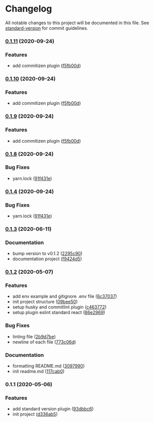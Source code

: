 # Changelog

All notable changes to this project will be documented in this file. See [standard-version](https://github.com/conventional-changelog/standard-version) for commit guidelines.

### [0.1.11](https://github.com/hendri1/react-boilerplate/compare/v0.1.8...v0.1.11) (2020-09-24)


### Features

* add commitizen plugin ([f5fb00d](https://github.com/hendri1/react-boilerplate/commit/f5fb00df5ff3f66f4cfe45ff2b0a1d84eeab41a6))

### [0.1.10](https://github.com/hendri1/react-boilerplate/compare/v0.1.8...v0.1.10) (2020-09-24)


### Features

* add commitizen plugin ([f5fb00d](https://github.com/hendri1/react-boilerplate/commit/f5fb00df5ff3f66f4cfe45ff2b0a1d84eeab41a6))

### [0.1.9](https://github.com/hendri1/react-boilerplate/compare/v0.1.8...v0.1.9) (2020-09-24)


### Features

* add commitizen plugin ([f5fb00d](https://github.com/hendri1/react-boilerplate/commit/f5fb00df5ff3f66f4cfe45ff2b0a1d84eeab41a6))

### [0.1.8](https://github.com/hendri1/react-boilerplate/compare/v0.1.7...v0.1.8) (2020-09-24)


### Bug Fixes

* yarn.lock ([91f431e](https://github.com/hendri1/react-boilerplate/commit/91f431edb75979de7d47fb4b51aa57258888e91c))

### [0.1.4](https://github.com/hendri1/react-boilerplate/compare/v0.1.7...v0.1.4) (2020-09-24)


### Bug Fixes

* yarn.lock ([91f431e](https://github.com/hendri1/react-boilerplate/commit/91f431edb75979de7d47fb4b51aa57258888e91c))

### [0.1.3](https://github.com/hendri1/react-boilerplate/compare/v0.1.2...v0.1.3) (2020-06-11)


### Documentation

* bump version to v0.1.2 ([2295c90](https://github.com/hendri1/react-boilerplate/commit/2295c903b9ffeba28bb58d5c7b5d46e6666ce650))
* documentation project ([f9424d5](https://github.com/hendri1/react-boilerplate/commit/f9424d573106e8876f76ae937341ad94ef8a7ee3))

### [0.1.2](https://github.com/hendri1/react-boilerplate/compare/v0.1.1...v0.1.2) (2020-05-07)


### Features

* add env example and gitignore .env file ([6c37037](https://github.com/hendri1/react-boilerplate/commit/6c370374035c256d09203e5c34c9d7ce71430442))
* init project structure ([09bee50](https://github.com/hendri1/react-boilerplate/commit/09bee509d414aa8d4e78c22dd519677c76f39037))
* setup husky and commitlint plugin ([c463772](https://github.com/hendri1/react-boilerplate/commit/c4637728e7db6c1e49472fb388b75f443fc3edfe))
* setup plugin eslint standard react ([86e2969](https://github.com/hendri1/react-boilerplate/commit/86e29697293e7833d592c00f9a646a934c8e0e17))


### Bug Fixes

* linting file ([2b9d7be](https://github.com/hendri1/react-boilerplate/commit/2b9d7bebab75e56eb77331c08735dc9b808c5303))
* newline of each file ([773c06d](https://github.com/hendri1/react-boilerplate/commit/773c06dfbce8988de8645ae6dc305f65b00f4995))


### Documentation

* formatting README.md ([3097990](https://github.com/hendri1/react-boilerplate/commit/309799048236a53ff688b69375bf7aa0a3e01d9e))
* init readme.md ([117cab0](https://github.com/hendri1/react-boilerplate/commit/117cab094a6c22adeb3a2a28773b146885dcbea1))

### 0.1.1 (2020-05-06)


### Features

* add standard version plugin ([93dbbc6](https://github.com/hendri1/react-boilerplate/commit/93dbbc65c45652914911d46d6cf76c2f1a3b269b))
* init project ([d336ab5](https://github.com/hendri1/react-boilerplate/commit/d336ab523a4f5300156465eb0eda7d4e55e14662))
